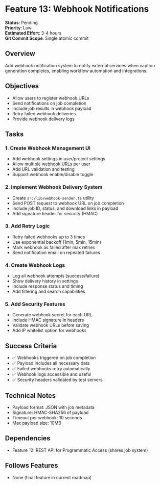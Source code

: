 # Feature 13: Webhook Notifications

**Status**: Pending  
**Priority**: Low  
**Estimated Effort**: 3-4 hours  
**Git Commit Scope**: Single atomic commit

## Overview
Add webhook notification system to notify external services when caption generation completes, enabling workflow automation and integrations.

## Objectives
- Allow users to register webhook URLs
- Send notifications on job completion
- Include job results in webhook payload
- Retry failed webhook deliveries
- Provide webhook delivery logs

## Tasks

### 1. Create Webhook Management UI
- Add webhook settings in user/project settings
- Allow multiple webhook URLs per user
- Add URL validation and testing
- Support webhook enable/disable toggle

### 2. Implement Webhook Delivery System
- Create `src/lib/webhook-sender.ts` utility
- Send POST request to webhook URL on job completion
- Include job ID, status, and download links in payload
- Add signature header for security (HMAC)

### 3. Add Retry Logic
- Retry failed webhooks up to 3 times
- Use exponential backoff (1min, 5min, 15min)
- Mark webhook as failed after max retries
- Send notification email on repeated failures

### 4. Create Webhook Logs
- Log all webhook attempts (success/failure)
- Show delivery history in settings
- Include response status and timing
- Add filtering and search capabilities

### 5. Add Security Features
- Generate webhook secret for each URL
- Include HMAC signature in headers
- Validate webhook URLs before saving
- Add IP whitelist option for webhooks

## Success Criteria
- ✅ Webhooks triggered on job completion
- ✅ Payload includes all necessary data
- ✅ Failed webhooks retry automatically
- ✅ Webhook logs accessible and useful
- ✅ Security headers validated by test servers

## Technical Notes
- Payload format: JSON with job metadata
- Signature: HMAC-SHA256 of payload
- Timeout per webhook: 10 seconds
- Max payload size: 10MB

## Dependencies
- Feature 12: REST API for Programmatic Access (shares job system)

## Follows Features
- None (final feature in current roadmap)
